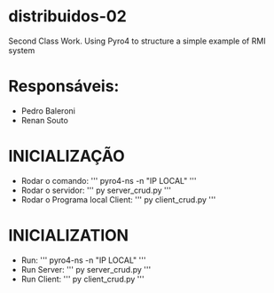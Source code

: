 # distribuidos-02
 Second Class Work. Using Pyro4 to structure a simple example of RMI system


# Responsáveis:
- Pedro Baleroni
- Renan Souto


# INICIALIZAÇÃO

- Rodar o comando:
'''
pyro4-ns -n "IP LOCAL"
'''
- Rodar o servidor:
'''
py server_crud.py
'''
- Rodar o Programa local Client:
'''
py client_crud.py
'''

# INICIALIZATION
- Run:
'''
pyro4-ns -n "IP LOCAL"
'''
- Run Server:
'''
py server_crud.py
'''
- Run Client:
'''
py client_crud.py
'''